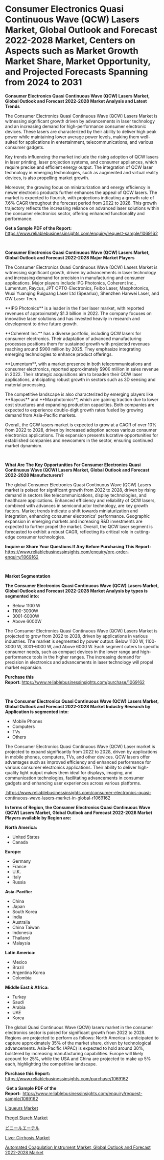 <p><h1>Consumer Electronics Quasi Continuous Wave (QCW) Lasers Market, Global Outlook and Forecast 2022-2028 Market, Centers on Aspects such as Market Growth Market Share, Market Opportunity, and Projected Forecasts Spanning from 2024 to 2031</h1></p><p><strong>Consumer Electronics Quasi Continuous Wave (QCW) Lasers Market, Global Outlook and Forecast 2022-2028 Market Analysis and Latest Trends</strong></p>
<p><p>The Consumer Electronics Quasi Continuous Wave (QCW) Lasers Market is witnessing significant growth driven by advancements in laser technology and an increasing demand for high-performance consumer electronic devices. These lasers are characterized by their ability to deliver high peak power while maintaining lower average power levels, making them well-suited for applications in entertainment, telecommunications, and various consumer gadgets. </p><p>Key trends influencing the market include the rising adoption of QCW lasers in laser printing, laser projection systems, and consumer appliances, which require precise and efficient energy output. The integration of QCW laser technology in emerging technologies, such as augmented and virtual reality devices, is also propelling market growth. </p><p>Moreover, the growing focus on miniaturization and energy efficiency in newer electronic products further enhances the appeal of QCW lasers. The market is expected to flourish, with projections indicating a growth rate of 7.6% CAGR throughout the forecast period from 2022 to 2028. This growth trajectory reflects the increasing reliance on advanced laser solutions within the consumer electronics sector, offering enhanced functionality and performance.</p></p>
<p><strong>Get a Sample PDF of the Report:&nbsp;</strong> <a href="https://www.reliablebusinessinsights.com/enquiry/request-sample/1069162">https://www.reliablebusinessinsights.com/enquiry/request-sample/1069162</a></p>
<p>&nbsp;</p>
<p><strong>Consumer Electronics Quasi Continuous Wave (QCW) Lasers Market, Global Outlook and Forecast 2022-2028 Major Market Players</strong></p>
<p><p>The Consumer Electronics Quasi Continuous Wave (QCW) Lasers Market is witnessing significant growth, driven by advancements in laser technology and increasing demand for precision in manufacturing and consumer applications. Major players include IPG Photonics, Coherent Inc., Lumentum, Raycus, JPT OPTO-Electronics, Feibo Laser, Maxphotonics, Wuxi Yuanqing Ruiguang Laser Ltd (Spearlux), Shenzhen Hanwei Laser, and GW Laser Tech.</p><p>**IPG Photonics** is a leader in the fiber laser market, with reported revenues of approximately $1.3 billion in 2022. The company focuses on innovative laser solutions and has invested heavily in research and development to drive future growth.</p><p>**Coherent Inc.** has a diverse portfolio, including QCW lasers for consumer electronics. Their adaptation of advanced manufacturing processes positions them for sustained growth with projected revenues reaching around $900 million by 2025. They emphasize integrating emerging technologies to enhance product offerings.</p><p>**Lumentum**, with a market presence in both telecommunications and consumer electronics, reported approximately $900 million in sales revenue in 2022. Their strategic acquisitions aim to broaden their QCW laser applications, anticipating robust growth in sectors such as 3D sensing and material processing.</p><p>The competitive landscape is also characterized by emerging players like **Raycus** and **Maxphotonics**, which are gaining traction due to lower cost structures and expanding production capacities. Both companies are expected to experience double-digit growth rates fueled by growing demand from Asia-Pacific markets.</p><p>Overall, the QCW lasers market is expected to grow at a CAGR of over 10% from 2022 to 2028, driven by increased adoption across various consumer electronics applications. This expansion presents lucrative opportunities for established companies and newcomers in the sector, ensuring continued market dynamism.</p></p>
<p>&nbsp;</p>
<p><strong>What Are The Key Opportunities For Consumer Electronics Quasi Continuous Wave (QCW) Lasers Market, Global Outlook and Forecast 2022-2028 Manufacturers?</strong></p>
<p><p>The global Consumer Electronics Quasi Continuous Wave (QCW) Lasers market is poised for significant growth from 2022 to 2028, driven by rising demand in sectors like telecommunications, display technologies, and healthcare applications. Enhanced efficiency and reliability of QCW lasers, combined with advances in semiconductor technology, are key growth factors. Market trends indicate a shift towards miniaturization and integration, enhancing consumer electronics' performance. Geographic expansion in emerging markets and increasing R&D investments are expected to further propel the market. Overall, the QCW laser segment is forecasted to exhibit a robust CAGR, reflecting its critical role in cutting-edge consumer technologies.</p></p>
<p><strong>Inquire or Share Your Questions If Any Before Purchasing This Report:</strong> <a href="https://www.reliablebusinessinsights.com/enquiry/pre-order-enquiry/1069162">https://www.reliablebusinessinsights.com/enquiry/pre-order-enquiry/1069162</a></p>
<p>&nbsp;</p>
<p><strong>Market Segmentation</strong></p>
<p><strong>The Consumer Electronics Quasi Continuous Wave (QCW) Lasers Market, Global Outlook and Forecast 2022-2028 Market Analysis by types is segmented into:</strong></p>
<p><ul><li>Below 1100 W</li><li>1100-3000W</li><li>3001-6000W</li><li>Above 6000W</li></ul></p>
<p><p>The Consumer Electronics Quasi Continuous Wave (QCW) Lasers Market is projected to grow from 2022 to 2028, driven by applications in various industries. The market is segmented by power output: Below 1100 W, 1100-3000 W, 3001-6000 W, and Above 6000 W. Each segment caters to specific consumer needs, such as compact devices in the lower range and high-performance tools in the higher ranges. The increasing demand for precision in electronics and advancements in laser technology will propel market expansion.</p></p>
<p><strong>Purchase this Report:&nbsp;</strong><a href="https://www.reliablebusinessinsights.com/purchase/1069162">https://www.reliablebusinessinsights.com/purchase/1069162</a></p>
<p>&nbsp;</p>
<p><strong>The Consumer Electronics Quasi Continuous Wave (QCW) Lasers Market, Global Outlook and Forecast 2022-2028 Market Industry Research by Application is segmented into:</strong></p>
<p><ul><li>Mobile Phones</li><li>Computers</li><li>TVs</li><li>Others</li></ul></p>
<p><p>The Consumer Electronics Quasi Continuous Wave (QCW) Laser market is projected to expand significantly from 2022 to 2028, driven by applications in mobile phones, computers, TVs, and other devices. QCW lasers offer advantages such as improved efficiency and enhanced performance for various consumer electronics applications. Their ability to deliver high-quality light output makes them ideal for displays, imaging, and communication technologies, facilitating advancements in consumer gadgets and enhancing user experiences across various platforms.</p></p>
<p><a href="https://www.reliablebusinessinsights.com/consumer-electronics-quasi-continuous-wave-lasers-market-in-global-r1069162">&nbsp;https://www.reliablebusinessinsights.com/consumer-electronics-quasi-continuous-wave-lasers-market-in-global-r1069162</a></p>
<p><strong>In terms of Region, the Consumer Electronics Quasi Continuous Wave (QCW) Lasers Market, Global Outlook and Forecast 2022-2028 Market Players available by Region are:</strong></p>
<p>
    <p> <strong> North America: </strong>
        <ul>
            <li>United States</li>
            <li>Canada</li>
        </ul>
        </p> 
    <p> <strong> Europe: </strong>
        <ul>
            <li>Germany</li>
            <li>France</li>
            <li>U.K.</li>
            <li>Italy</li>
            <li>Russia</li>
        </ul>
        </p> 
    <p> <strong> Asia-Pacific: </strong>
        <ul>
            <li>China</li>
            <li>Japan</li>
            <li>South Korea</li>
            <li>India</li>
            <li>Australia</li>
            <li>China Taiwan</li>
            <li>Indonesia</li>
            <li>Thailand</li>
            <li>Malaysia</li>
        </ul>
        </p> 
    <p> <strong> Latin America: </strong>
        <ul>
            <li>Mexico</li>
            <li>Brazil</li>
            <li>Argentina Korea</li>
            <li>Colombia</li>
        </ul>
        </p> 
    <p> <strong> Middle East & Africa: </strong>
        <ul>
            <li>Turkey</li>
            <li>Saudi</li>
            <li>Arabia</li>
            <li>UAE</li>
            <li>Korea</li>
        </ul>
    </p>
    </p>
<p><p>The global Quasi Continuous Wave (QCW) lasers market in the consumer electronics sector is poised for significant growth from 2022 to 2028. Regions are projected to perform as follows: North America is anticipated to capture approximately 35% of the market share, driven by technological advancements. Asia-Pacific (APAC) is expected to hold around 30%, bolstered by increasing manufacturing capabilities. Europe will likely account for 25%, while the USA and China are projected to make up 5% each, highlighting the competitive landscape.</p></p>
<p><strong>Purchase this Report: </strong><a href="https://www.reliablebusinessinsights.com/purchase/1069162">https://www.reliablebusinessinsights.com/purchase/1069162</a></p>
<p>&nbsp;<strong>Get a Sample PDF of the Report:&nbsp;&nbsp;</strong><a href="https://www.reliablebusinessinsights.com/enquiry/request-sample/1069162">https://www.reliablebusinessinsights.com/enquiry/request-sample/1069162</a></p>
<p><strong></strong></p>
<p><p><a href="https://www.linkedin.com/pulse/liqueurs-market-overview-global-trends-future-prospects-ux7wc?trackingId=zI1POiL8Tba65KzuQ%2FWxSQ%3D%3D">Liqueurs Market</a></p><p><a href="https://medium.com/@soloncarter54/pregel-starch-market-analysis-report-global-insights-by-region-type-potato-pregel-starch-maize-d3f5ffe6a44f">Pregel Starch Market</a></p><p><a href="https://medium.com/@qyzhmeiu47/%E3%82%B0%E3%83%AD%E3%83%BC%E3%83%90%E3%83%AB%E3%83%93%E3%83%8B%E3%83%AB%E3%82%A8%E3%83%BC%E3%83%86%E3%83%AB%E5%B8%82%E5%A0%B4-%E8%A3%BD%E5%93%81%E3%82%BF%E3%82%A4%E3%83%97-%E8%A9%A6%E8%96%AC%E3%82%B0%E3%83%AC%E3%83%BC%E3%83%89-%E5%8C%96%E5%AD%A6%E3%82%B0%E3%83%AC%E3%83%BC%E3%83%89-%E3%82%A8%E3%83%B3%E3%83%89%E3%83%A6%E3%83%BC%E3%82%B6%E3%83%BC-%E5%9C%B0%E5%9F%9F%E3%81%AB%E7%84%A6%E7%82%B9%E3%82%92%E5%BD%93%E3%81%A6%E3%81%9F%E5%88%86%E6%9E%90%E3%81%A8%E4%BA%88%E6%B8%AC-2024%E5%B9%B4-2031%E5%B9%B4-1655af282f4d">ビニールエーテル</a></p><p><a href="https://www.linkedin.com/pulse/liver-cirrhosis-market-share-size-trends-industry-analysis-qvwfc?trackingId=X3H2Ldu8Qw6dsxPMuNI%2F2Q%3D%3D">Liver Cirrhosis Market</a></p><p><a href="https://github.com/wwwkeltoum/Market-Research-Report-List-4/blob/main/automated-coagulation-instrument-market-global-outlook-and-forecast-2022-2028-market.md">Automated Coagulation Instrument Market, Global Outlook and Forecast 2022-2028 Market</a></p></p>